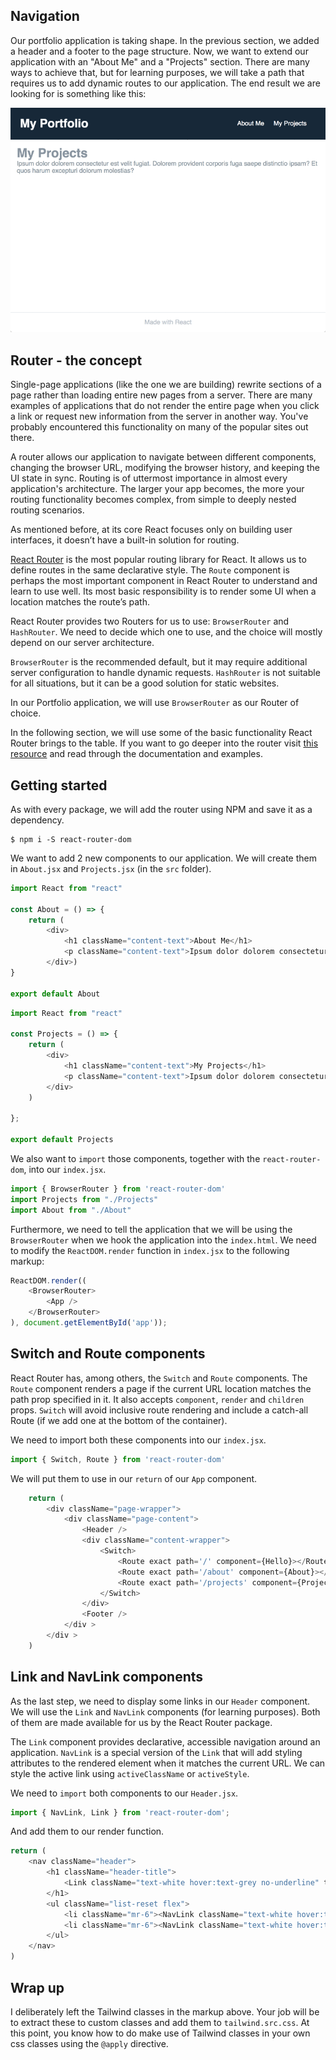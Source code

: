 ## Navigation

Our portfolio application is taking shape. In the previous section, we added a header and a footer to the page structure. Now, we want to extend our application with an "About Me" and a "Projects" section. There are many ways to achieve that, but for learning purposes, we will take a path that requires us to add dynamic routes to our application. The end result we are looking for is something like this:

![](react_portfolio_3_basic_navigation.gif)

## Router - the concept
Single-page applications (like the one we are building) rewrite sections of a page rather than loading entire new pages from a server. There are many examples of applications that do not render the entire page when you click a link or request new information from the server in another way. You've probably encountered this functionality on many of the popular sites out there. 

A router allows our application to navigate between different components, changing the browser URL, modifying the browser history, and keeping the UI state in sync. Routing is of uttermost importance in almost every application's architecture. The larger your app becomes, the more your routing functionality becomes complex, from simple to deeply nested routing scenarios.

As mentioned before, at its core React focuses only on building user interfaces, it doesn’t have a built-in solution for routing.

[React Router](https://reacttraining.com/react-router/) is the most popular routing library for React. It allows us to define routes in the same declarative style. The `Route` component is perhaps the most important component in React Router to understand and learn to use well. Its most basic responsibility is to render some UI when a location matches the route’s path.

React Router provides two Routers for us to use: `BrowserRouter` and `HashRouter`. We need to decide which one to use, and the choice will mostly depend on our server architecture.

`BrowserRouter` is the recommended default, but it may require additional server configuration to handle dynamic requests. `HashRouter` is not suitable for all situations, but it can be a good solution for static websites.

In our Portfolio application, we will use `BrowserRouter` as our Router of choice.

In the following section, we will use some of the basic functionality React Router brings to the table. If you want to go deeper into the router visit [this resource](https://reacttraining.com/react-router/core/guides/philosophy) and read through the documentation and examples.
 

## Getting started

As with every package, we will add the router using NPM and save it as a dependency.

```
$ npm i -S react-router-dom
```

We want to add 2 new components to our application. We will create them in `About.jsx` and `Projects.jsx` (in the `src`  folder).

```javascript
import React from "react"

const About = () => {
    return (
        <div>
            <h1 className="content-text">About Me</h1>
            <p className="content-text">Ipsum dolor dolorem consectetur est velit fugiat. Dolorem provident corporis fuga saepe distinctio ipsam? Et quos harum excepturi dolorum molestias?</p>
        </div>)
}

export default About
```

```javascript
import React from "react"

const Projects = () => {
    return (
        <div>
            <h1 className="content-text">My Projects</h1>
            <p className="content-text">Ipsum dolor dolorem consectetur est velit fugiat. Dolorem provident corporis fuga saepe distinctio ipsam? Et quos harum excepturi dolorum molestias?</p>
        </div>
    )

};

export default Projects
```

We also want to `import` those components, together with the `react-router-dom`, into our `index.jsx`.

```javascript
import { BrowserRouter } from 'react-router-dom'
import Projects from "./Projects"
import About from "./About"
```

Furthermore, we need to tell the application that we will be using the `BrowserRouter` when we hook the application into the `index.html`. We need to modify the `ReactDOM.render` function in `index.jsx` to the following markup:

```javascript
ReactDOM.render((
    <BrowserRouter>
        <App />
    </BrowserRouter>
), document.getElementById('app'));
```

## Switch and Route components
React Router has, among others, the `Switch` and `Route` components. The `Route` component renders a page if the current URL location matches the path prop specified in it. It also accepts `component`, `render` and `children` props. `Switch` will avoid inclusive route rendering and include a catch-all Route (if we add one at the bottom of the container). 

We need to import both these components into our `index.jsx`.

```javascript
import { Switch, Route } from 'react-router-dom'
```

We will put them to use in our `return` of our `App` component.

```javascript
    return (
        <div className="page-wrapper">
            <div className="page-content">
                <Header />
                <div className="content-wrapper">
                    <Switch>
                        <Route exact path='/' component={Hello}></Route>
                        <Route exact path='/about' component={About}></Route>
                        <Route exact path='/projects' component={Projects}></Route>
                    </Switch>
                </div>
                <Footer />
            </div >
        </div >
    )
``` 

## Link and NavLink components
As the last step, we need to display some links in our `Header` component. We will use the `Link` and `NavLink` components (for learning purposes). Both of them are made available for us by the React Router package.  

The `Link` component provides declarative, accessible navigation around an application. `NavLink` is a special version of the `Link` that will add styling attributes to the rendered element when it matches the current URL. We can style the active link using `activeClassName` or `activeStyle`.

We need to `import` both components to our `Header.jsx`.

```javascript
import { NavLink, Link } from 'react-router-dom';
```

And add them to our render function.

```javascript
return (
    <nav className="header">
        <h1 className="header-title">
            <Link className="text-white hover:text-grey no-underline" to='/'>My Portfolio</Link>
        </h1>
        <ul className="list-reset flex">
            <li className="mr-6"><NavLink className="text-white hover:text-grey no-underline" activeStyle={{fontWeight: "bold"}} to='/about'>About Me</NavLink></li>
            <li className="mr-6"><NavLink className="text-white hover:text-grey no-underline" activeStyle={{fontWeight: "bold"}} to='/projects'>My Projects</NavLink></li>
        </ul>
    </nav>
)
```
## Wrap up

I deliberately left the Tailwind classes in the markup above. Your job will be to extract these to custom classes and add them to `tailwind.src.css`. At this point, you know how to do make use of Tailwind classes in your own css classes using the `@apply` directive.  



